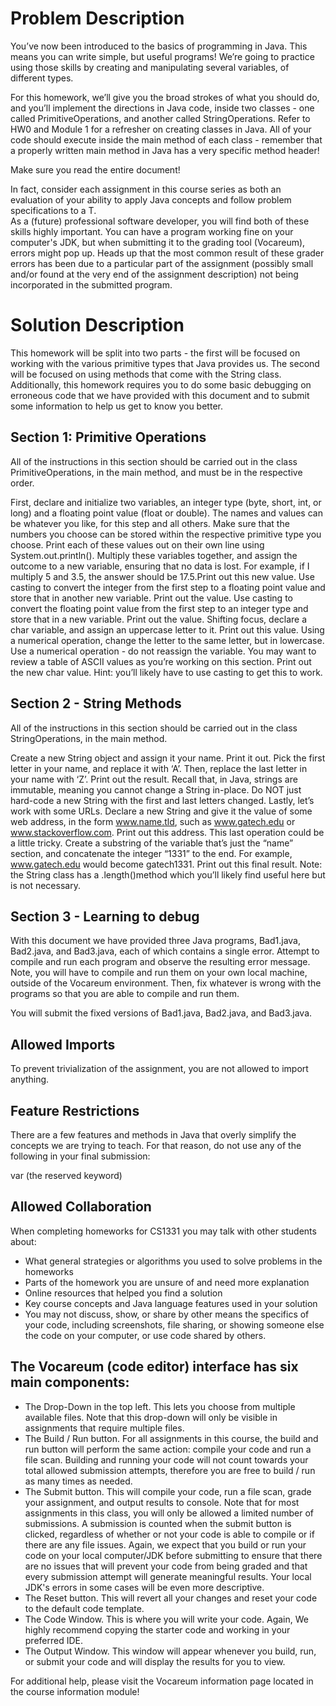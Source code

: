 # Problem Description
You’ve now been introduced to the basics of programming in Java. This means you can write simple, but useful programs! 
We’re going to practice using those skills by creating and manipulating several variables, of different types.

For this homework, we’ll give you the broad strokes of what you should do, and you’ll implement the directions in Java code, 
inside two classes - one called PrimitiveOperations, and another called StringOperations. Refer to HW0 and Module 1 for a refresher on creating classes in Java. 
All of your code should execute inside the main method of each class - remember that a properly written main method in Java has a very specific method header! 

Make sure you read the entire document!  

In fact, consider each assignment in this course series as both an evaluation of your ability to apply Java concepts and follow problem specifications to a T.  
As a (future) professional software developer, you will find both of these skills highly important.  You can have a program working fine on your computer's JDK, 
but when submitting it to the grading tool (Vocareum), errors might pop up.  Heads up that the most common result of these grader errors has been due to a particular 
part of the assignment (possibly small and/or found at the very end of the assignment description) not being incorporated in the submitted program.   

# Solution Description
This homework will be split into two parts - the first will be focused on working with the various primitive types that Java provides us. 
The second will be focused on using methods that come with the String class. Additionally, this homework requires you to do some basic debugging on erroneous code that 
we have provided with this document and to submit some information to help us get to know you better.

## Section 1: Primitive Operations
All of the instructions in this section should be carried out in the class PrimitiveOperations, in the main method, and must be in the respective order.

First, declare and initialize two variables, an integer type (byte, short, int, or long) and a floating point value (float or double). 
The names and values can be whatever you like, for this step and all others. Make sure that the numbers you choose can be stored within the respective primitive type you choose. 
Print each of these values out on their own line using System.out.println(). Multiply these variables together, and assign the outcome to a new variable, ensuring that no data is lost. 
For example, if I multiply 5 and 3.5, the answer should be 17.5.Print out this new value. Use casting to convert the integer from the first step to a floating point value and store that in another new variable. Print out the value.
Use casting to convert the floating point value from the first step to an integer type and store that in a new variable. Print out the value. Shifting focus, declare a char variable, 
and assign an uppercase letter to it. Print out this value. Using a numerical operation, change the letter to the same letter, but in lowercase. 
Use a numerical operation - do not reassign the variable. You may want to review a table of ASCII values as you’re working on this section. 
Print out the new char value. Hint: you’ll likely have to use casting to get this to work.

## Section 2 - String Methods
All of the instructions in this section should be carried out in the class StringOperations, in the main method.

Create a new String object and assign it your name. Print it out.
Pick the first letter in your name, and replace it with ‘A’. Then, replace the last letter in your name with ‘Z’. Print out the result. 
Recall that, in Java, strings are immutable, meaning you cannot change a String in-place. Do NOT just hard-code a new String with the first and last letters changed.
Lastly, let’s work with some URLs.  Declare a new String and give it the value of some web address, in the form www.name.tld, such as www.gatech.edu or www.stackoverflow.com. 
Print out this address. This last operation could be a little tricky. Create a substring of the variable that’s just the “name” section, and concatenate the integer “1331” to the end. For example, www.gatech.edu would become gatech1331. Print out this final result. Note: the String class has a .length()method which you’ll likely find useful here but is not necessary.

## Section 3 - Learning to debug
With this document we have provided three Java programs, Bad1.java, Bad2.java, and Bad3.java, each of which contains a single error. 
Attempt to compile and run each program and observe the resulting error message. Note, you will have to compile and run them on your own local machine, outside of the Vocareum 
environment. Then, fix whatever is wrong with the programs so that you are able to compile and run them.

You will submit the fixed versions of Bad1.java, Bad2.java, and Bad3.java.

## Allowed Imports
To prevent trivialization of the assignment, you are not allowed to import anything.

## Feature Restrictions
There are a few features and methods in Java that overly simplify the concepts we are trying to teach. For that reason, do not use any of the following in your final submission:

var (the reserved keyword)

## Allowed Collaboration
When completing homeworks for CS1331 you may talk with other students about:

- What general strategies or algorithms you used to solve problems in the homeworks
- Parts of the homework you are unsure of and need more explanation
- Online resources that helped you find a solution
- Key course concepts and Java language features used in your solution
- You may not discuss, show, or share by other means the specifics of your code, including screenshots, file sharing, or showing someone else the code on your computer, or use code shared by others.

## The Vocareum (code editor) interface has six main components:

- The Drop-Down in the top left. This lets you choose from multiple available files. Note that this drop-down will only be visible in assignments that require multiple files.
- The Build / Run button. For all assignments in this course, the build and run button will perform the same action: compile your code and run a file scan. Building and running your code will not count towards your total allowed submission attempts, therefore you are free to build / run as many times as needed.
- The Submit button. This will compile your code, run a file scan, grade your assignment, and output results to console. Note that for most assignments in this class, you will only be allowed a limited number of submissions. A submission is counted when the submit button is clicked, regardless of whether or not your code is able to compile or if there are any file issues. Again, we expect that you build or run your code on your local computer/JDK before submitting to ensure that there are no issues that will prevent your code from being graded and that every submission attempt will generate meaningful results. Your local JDK's errors in some cases will be even more descriptive.
- The Reset button. This will revert all your changes and reset your code to the default code template.
- The Code Window. This is where you will write your code. Again, We highly recommend copying the starter code and working in your preferred IDE.
- The Output Window. This window will appear whenever you build, run, or submit your code and will display the results for you to view.

For additional help, please visit the Vocareum information page located in the course information module!
